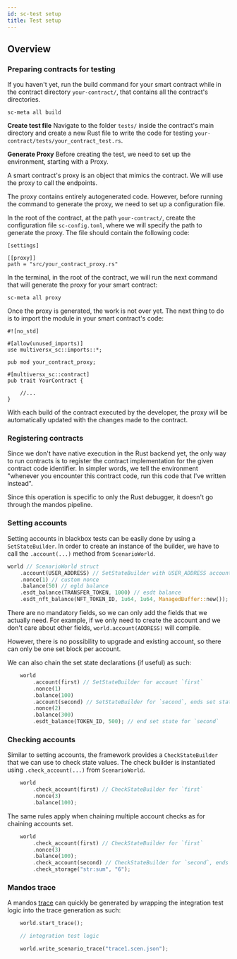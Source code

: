 ```yaml
---
id: sc-test setup
title: Test setup
---
```


[comment]: # "mx-abstract"

## Overview

[comment]: # (mx-context-auto)

### Preparing contracts for testing

If you haven't yet, run the build command for your smart contract while in the contract directory `your-contract/`, that contains all the contract's directories.

```
sc-meta all build
```

**Create test file**
Navigate to the folder `tests/` inside the contract's main directory and create a new Rust file to write the code for testing `your-contract/tests/your_contract_test.rs`.

**Generate Proxy**
Before creating the test, we need to set up the environment, starting with a Proxy.

A smart contract's proxy is an object that mimics the contract. We will use the proxy to call the endpoints.

The proxy contains entirely autogenerated code. However, before running the command to generate the proxy, we need to set up a configuration file.

In the root of the contract, at the path `your-contract/`, create the configuration file `sc-config.toml`, where we will specify the path to generate the proxy. The file should contain the following code:

```
[settings]

[[proxy]]
path = "src/your_contract_proxy.rs"
```

In the terminal, in the root of the contract, we will run the next command that will generate the proxy for your smart contract:


```
sc-meta all proxy
```

Once the proxy is generated, the work is not over yet. The next thing to do is to import the module in your smart contract's code:

```
#![no_std]

#[allow(unused_imports)]
use multiversx_sc::imports::*;

pub mod your_contract_proxy;

#[multiversx_sc::contract]
pub trait YourContract {

    //...
}
```

With each build of the contract executed by the developer, the proxy will be automatically updated with the changes made to the contract.

### Registering contracts

Since we don't have native execution in the Rust backend yet, the only way to run contracts is to register the contract implementation for the given contract code identifier. In simpler words, we tell the environment "whenever you encounter this contract code, run this code that I've written instead".

Since this operation is specific to only the Rust debugger, it doesn't go through the mandos pipeline.


[comment]: # (mx-context-auto)

### Setting accounts

Setting accounts in blackbox tests can be easily done by using a `SetStateBuilder`. In order to create an instance of the builder, we have to call the `.account(...)` method from `ScenarioWorld`.

```rust title=blackbox_test.rs
world // ScenarioWorld struct
    .account(USER_ADDRESS) // SetStateBuilder with USER_ADDRESS account
    .nonce(1) // custom nonce
    .balance(50) // egld balance
    .esdt_balance(TRANSFER_TOKEN, 1000) // esdt balance 
    .esdt_nft_balance(NFT_TOKEN_ID, 1u64, 1u64, ManagedBuffer::new()); // nft balance
```

There are no mandatory fields, so we can only add the fields that we actually need. For example, if we only need to create the account and we don't care about other fields, `world.account(ADDRESS)` will compile. 

However, there is no possibility to upgrade and existing account, so there can only be one set block per account.

We can also chain the set state declarations (if useful) as such:

```rust title=blackbox_test.rs
    world
        .account(first) // SetStateBuilder for account `first`
        .nonce(1)
        .balance(100) 
        .account(second) // SetStateBuilder for `second`, ends set state for `first`
        .nonce(2)
        .balance(300)
        .esdt_balance(TOKEN_ID, 500); // end set state for `second`
```

[comment]: # (mx-context-auto)

### Checking accounts

Similar to setting accounts, the framework provides a `CheckStateBuilder` that we can use to check state values. The check builder is instantiated using `.check_account(...)` from `ScenarioWorld`.

```rust title=blackbox_test.rs
    world
        .check_account(first) // CheckStateBuilder for `first`
        .nonce(3)
        .balance(100);
```

The same rules apply when chaining multiple account checks as for chaining accounts set.

```rust title=blackbox_test.rs
    world
        .check_account(first) // CheckStateBuilder for `first`
        .nonce(3)
        .balance(100);
        .check_account(second) // CheckStateBuilder for `second`, ends check state for `first`
        .check_storage("str:sum", "6");
```

[comment]: # (mx-context-auto)

### Mandos trace

A mandos [trace](../rust/mandos-trace) can quickly be generated by wrapping the integration test logic into the trace generation as such:

```rust title=blackbox_test.rs
    world.start_trace();

    // integration test logic

    world.write_scenario_trace("trace1.scen.json");
```